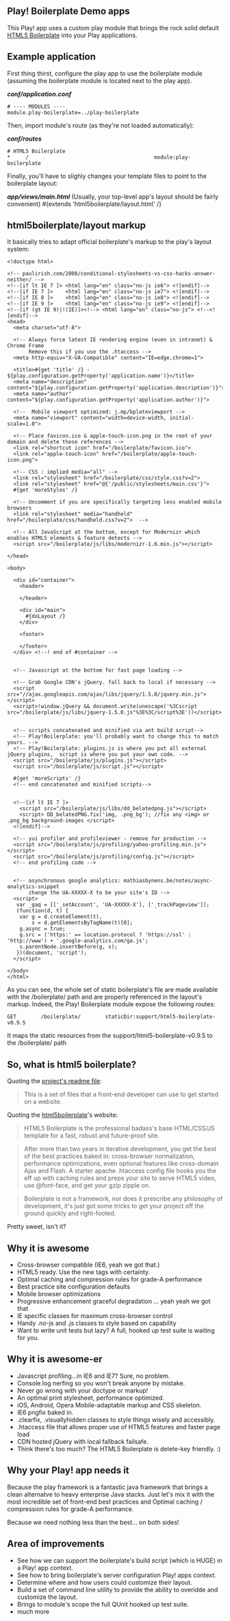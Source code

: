 Play! Boilerplate Demo apps
---------------------------

This Play! app uses a custom play module that brings the rock solid default [HTML5 Boilerplate](http://html5boilerplate.com/) into your Play applications.
 

## Example application

First thing thirst, configure the play app to use the boilerplate module (assuming the boilerplate module is located next to the play app).

_**conf/application.conf**_

	# ---- MODULES ----
	module.play-boilerplate=../play-boilerplate
	
Then, import module's route (as they're not loaded automatically):

_**conf/routes**_

	# HTML5 Boilerplate
	*     /	     									module:play-boilerplate

Finally, you'll have to slighly changes your template files to point to the boilerplate layout:

_**app/views/main.html**_ (Usually, your top-level app's layout should be fairly convenient)
	#{extends 'html5boilerplate/layout.html' /}

## html5boilerplate/layout markup

It basically tries to adapt official boilerplate's markup to the play's layout system:

	<!doctype html>  

	<!-- paulirish.com/2008/conditional-stylesheets-vs-css-hacks-answer-neither/ --> 
	<!--[if lt IE 7 ]> <html lang="en" class="no-js ie6"> <![endif]-->
	<!--[if IE 7 ]>    <html lang="en" class="no-js ie7"> <![endif]-->
	<!--[if IE 8 ]>    <html lang="en" class="no-js ie8"> <![endif]-->
	<!--[if IE 9 ]>    <html lang="en" class="no-js ie9"> <![endif]-->
	<!--[if (gt IE 9)|!(IE)]><!--> <html lang="en" class="no-js"> <!--<![endif]-->
	<head>
	  <meta charset="utf-8">
	
	  <!-- Always force latest IE rendering engine (even in intranet) & Chrome Frame 
	       Remove this if you use the .htaccess -->
	  <meta http-equiv="X-UA-Compatible" content="IE=edge,chrome=1">
	
	  <title>#{get 'title' /} - ${play.configuration.getProperty('application.name')}</title>
	  <meta name="description" content="${play.configuration.getProperty('application.description')}">
	  <meta name="author" content="${play.configuration.getProperty('application.author')}">
	
	  <!--  Mobile viewport optimized: j.mp/bplateviewport -->
	  <meta name="viewport" content="width=device-width, initial-scale=1.0">
	
	  <!-- Place favicon.ico & apple-touch-icon.png in the root of your domain and delete these references -->
	  <link rel="shortcut icon" href="/boilerplate/favicon.ico">
	  <link rel="apple-touch-icon" href="/boilerplate/apple-touch-icon.png">
	
	  <!-- CSS : implied media="all" -->
	  <link rel="stylesheet" href="/boilerplate/css/style.css?v=2">
	  <link rel="stylesheet" href="@{'/public/stylesheets/main.css'}">
	  #{get 'moreStyles' /}
	
	  <!-- Uncomment if you are specifically targeting less enabled mobile browsers
	  <link rel="stylesheet" media="handheld" href="/boilerplate/css/handheld.css?v=2">  -->
	 
	  <!-- All JavaScript at the bottom, except for Modernizr which enables HTML5 elements & feature detects -->
	  <script src="/boilerplate/js/libs/modernizr-1.6.min.js"></script>
	
	</head>
	
	<body>
	
	  <div id="container">
	    <header>
	    
	    </header>
	
	    <div id="main">
	      #{doLayout /}
	    </div>
	    
	    <footer>
	    
	    </footer>
	  </div> <!--! end of #container -->
	
	
	  <!-- Javascript at the bottom for fast page loading -->
	
	  <!-- Grab Google CDN's jQuery. fall back to local if necessary -->
	  <script src="//ajax.googleapis.com/ajax/libs/jquery/1.5.0/jquery.min.js"></script>
	  <script>!window.jQuery && document.write(unescape('%3Cscript src="/boilerplate/js/libs/jquery-1.5.0.js"%3E%3C/script%3E'))</script>
	
	  
	  <!-- scripts concatenated and minified via ant build script-->
	  <!-- Play!Boilerplate: you'll probably want to change this to match yours. -->
	  <!-- Play!Boilerplate: plugins.js is where you put all external jQuery plugins,  script is where you put your own code. -->
	  <script src="/boilerplate/js/plugins.js"></script>
	  <script src="/boilerplate/js/script.js"></script>
	  
	  #{get 'moreScripts' /}  
	  <!-- end concatenated and minified scripts-->
	  
	  
	  <!--[if lt IE 7 ]>
	    <script src="/boilerplate/js/libs/dd_belatedpng.js"></script>
	    <script> DD_belatedPNG.fix('img, .png_bg'); //fix any <img> or .png_bg background-images </script>
	  <![endif]-->
	
	  <!-- yui profiler and profileviewer - remove for production -->
	  <script src="/boilerplate/js/profiling/yahoo-profiling.min.js"></script>
	  <script src="/boilerplate/js/profiling/config.js"></script>
	  <!-- end profiling code -->
	
	
	  <!-- asynchronous google analytics: mathiasbynens.be/notes/async-analytics-snippet 
	       change the UA-XXXXX-X to be your site's ID -->
	  <script>
	   var _gaq = [['_setAccount', 'UA-XXXXX-X'], ['_trackPageview']];
	   (function(d, t) {
	    var g = d.createElement(t),
	        s = d.getElementsByTagName(t)[0];
	    g.async = true;
	    g.src = ('https:' == location.protocol ? 'https://ssl' : 'http://www') + '.google-analytics.com/ga.js';
	    s.parentNode.insertBefore(g, s);
	   })(document, 'script');
	  </script>
	  
	</body>
	</html>
	
As you can see, the whole set of static boilerplate's file are made available with the /boilerplate/ path and are properly referenced in the layout's markup. Indeed, the Play! Boilerplate module expose the following routes:

    GET        /boilerplate/        staticDir:support/html5-boilerplate-v0.9.5
	
It maps the static resources from the support/html5-boilerplate-v0.9.5 to the /boilerplate/ path 

## So, what is html5 boilerplate?

Quoting the [project's readme file](https://github.com/paulirish/html5-boilerplate):

> This is a set of files that a front-end developer can use to get started on a website.

Quoting the [html5boilerplate](http://html5boilerplate.com/)'s website:

> HTML5 Boilerplate is the professional badass's base HTML/CSS/JS template for a fast, robust and future-proof site.

> After more than two years in iterative development, you get the best of the best practices baked in: cross-browser normalization, performance optimizations, even optional features like cross-domain Ajax and Flash. A starter apache .htaccess config file hooks you the eff up with caching rules and preps your site to serve HTML5 video, use @font-face, and get your gzip zipple on.

> Boilerplate is not a framework, nor does it prescribe any philosophy of development, it's just got some tricks to get your project off the ground quickly and right-footed.

Pretty sweet, isn't it?

## Why it is awesome

* Cross-browser compatible (IE6, yeah we got that.)
* HTML5 ready. Use the new tags with certainty.
* Optimal caching and compression rules for grade-A performance
* Best practice site configuration defaults
* Mobile browser optimizations
* Progressive enhancement graceful degradation … yeah yeah we got that
* IE specific classes for maximum cross-browser control
* Handy .no-js and .js classes to style based on capability
* Want to write unit tests but lazy? A full, hooked up test suite is waiting for you.

## Why it is awesome-er

* Javascript profiling…in IE6 and IE7? Sure, no problem.
* Console.log nerfing so you won't break anyone by mistake.
* Never go wrong with your doctype or markup!
* An optimal print stylesheet, performance optimized.
* iOS, Android, Opera Mobile-adaptable markup and CSS skeleton.
* IE6 pngfix baked in.
* .clearfix, .visuallyhidden classes to style things wisely and accessibly.
* .htaccess file that allows proper use of HTML5 features and faster page load
* CDN hosted jQuery with local fallback failsafe.
* Think there's too much? The HTML5 Boilerplate is delete-key friendly. :)

## Why your Play! app needs it

Because the play framework is a fantastic java framework that brings a clean alternatve to heavy enterprise Java stacks. Just let's mix it with the most incredible set of front-end best practices and Optimal caching / compression rules for grade-A performance.

Because we need nothing less than the best... on both sides!

## Area of improvements

* See how we can support the boilerplate's build script (which is HUGE) in a Play! app context.
* See how to bring boilerplate's server configuration Play! apps context.
* Determine where and how users could customize their layout.
* Build a set of command line utility to provide the ability to overidde and customize the layout.
* Brings to module's scope the full QUnit hooked up test suite.
* much more


